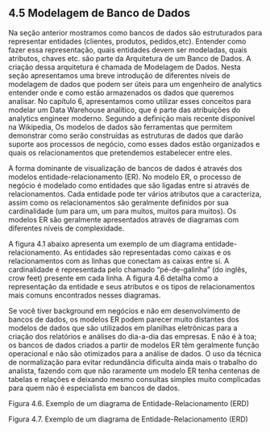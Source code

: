 ## 4.5 Modelagem de Banco de Dados

Na seção anterior mostramos como bancos de dados são estruturados para representar entidades (clientes, produtos, pedidos,etc). Entender como fazer essa representação, quais entidades devem ser modeladas, quais atributos, chaves etc. são parte da Arquitetura de um Banco de Dados. A criação dessa arquitetura é chamada de Modelagem de Dados.  Nesta seção apresentamos uma breve introdução de diferentes níveis de modelagem de dados que podem ser úteis para um engenheiro de analytics entender onde e como estão armazenados os dados que queremos analisar.  No capítulo 6, apresentamos como utilizar esses conceitos para modelar um Data Warehouse analítico, que é parte das atribuições do analytics engineer moderno.
Segundo a definição mais recente disponível na Wikipedia, Os modelos de dados são ferramentas que permitem demonstrar como serão construídas as estruturas de dados que darão suporte aos processos de negócio, como esses dados estão organizados e quais os relacionamentos que pretendemos estabelecer entre eles.

A forma dominante de visualização de bancos de dados é através dos modelos entidade-relacionamento (ER). No modelo ER, o processo de negócio é modelado como entidades que são ligadas entre si através de relacionamentos. Cada entidade pode ter vários atributos que a caracteriza, assim como os relacionamentos são geralmente definidos por sua cardinalidade (um para um, um para muitos, muitos para muitos). Os modelos ER são geralmente apresentados através de diagramas com diferentes níveis de complexidade.

A figura 4.1 abaixo apresenta um exemplo de um diagrama entidade-relacionamento. As entidades são representadas como caixas e os relacionamentos com as linhas que conectam as caixas entre si. A cardinalidade é representada pelo chamado “pé-de-galinha” (do inglês, crow feet) presente em cada linha. A figura 4.6 detalha como a representação da entidade e seus atributos e os tipos de relacionamentos mais comuns encontrados nesses diagramas. 

Se você tiver background em negócios e não em desenvolvimento de bancos de dados, os modelos ER podem parecer muito distantes dos modelos de dados que são utilizados em planilhas eletrônicas para a criação dos relatórios e análises do dia-a-dia das empresas. E não é à toa; os bancos de dados criados a partir  de modelos ER têm geralmente função operacional e  não são otimizados para a análise de dados. O uso da técnica de normalização para evitar redundância dificulta ainda mais o trabalho do analista, fazendo com que não raramente um modelo ER tenha centenas de tabelas e relações e deixando mesmo consultas simples muito complicadas para quem não é especialista em bancos de dados.

Figura 4.6. Exemplo de um diagrama de Entidade-Relacionamento (ERD)


Figura 4.7. Exemplo de um diagrama de Entidade-Relacionamento (ERD)
